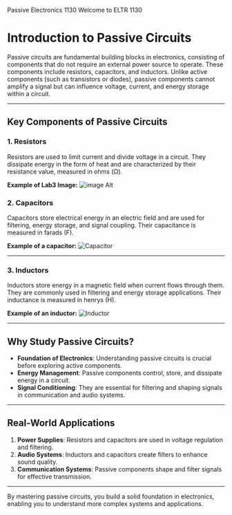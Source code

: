 Passive Electronics 1130
Welcome to ELTR 1130 

# Introduction to Passive Circuits

Passive circuits are fundamental building blocks in electronics, consisting of components that do not require an external power source to operate. These components include resistors, capacitors, and inductors. Unlike active components (such as transistors or diodes), passive components cannot amplify a signal but can influence voltage, current, and energy storage within a circuit.

---

## Key Components of Passive Circuits

### 1. Resistors
Resistors are used to limit current and divide voltage in a circuit. They dissipate energy in the form of heat and are characterized by their resistance value, measured in ohms (Ω).

**Example of Lab3 Image:**
![image Alt](https://github.com/zhareer/zhareePassiveElec.githu.io/blob/81c87a6c3582fe44864485a7c5428b8958630cb5/Lab3.jpg)

### 2. Capacitors
Capacitors store electrical energy in an electric field and are used for filtering, energy storage, and signal coupling. Their capacitance is measured in farads (F).

**Example of a capacitor:**
![Capacitor](https://upload.wikimedia.org/wikipedia/commons/thumb/4/4d/Electrolytic_capacitors.jpg/320px-Electrolytic_capacitors.jpg)

---

### 3. Inductors
Inductors store energy in a magnetic field when current flows through them. They are commonly used in filtering and energy storage applications. Their inductance is measured in henrys (H).

**Example of an inductor:**
![Inductor](https://upload.wikimedia.org/wikipedia/commons/thumb/2/22/Inductors.jpg/320px-Inductors.jpg)

---

## Why Study Passive Circuits?

- **Foundation of Electronics**: Understanding passive circuits is crucial before exploring active components.
- **Energy Management**: Passive components control, store, and dissipate energy in a circuit.
- **Signal Conditioning**: They are essential for filtering and shaping signals in communication and audio systems.

---

## Real-World Applications

1. **Power Supplies**: Resistors and capacitors are used in voltage regulation and filtering.
2. **Audio Systems**: Inductors and capacitors create filters to enhance sound quality.
3. **Communication Systems**: Passive components shape and filter signals for effective transmission.

---

By mastering passive circuits, you build a solid foundation in electronics, enabling you to understand more complex systems and applications.

